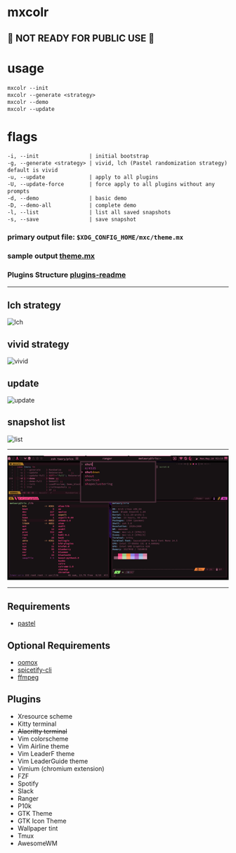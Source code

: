 # mxcolr

## :construction: NOT READY FOR PUBLIC USE :construction:

usage
=====
    mxcolr --init
    mxcolr --generate <strategy>
    mxcolr --demo
    mxcolr --update

flags
=====
    -i, --init                | initial bootstrap
    -g, --generate <strategy> | vivid, lch (Pastel randomization strategy) default is vivid 
    -u, --update              | apply to all plugins
    -U, --update-force        | force apply to all plugins without any prompts
    -d, --demo                | basic demo
    -D, --demo-all            | complete demo
    -l, --list                | list all saved snapshots
    -s, --save                | save snapshot

### primary output file: `$XDG_CONFIG_HOME/mxc/theme.mx `
### **sample output** [theme.mx](data/sample_theme.mx)

### **Plugins Structure** [plugins-readme](plugins)

***

lch strategy
------------
![lch](data/lch_210511171753.gif)

vivid strategy
--------------
![vivid](data/vivid_210511172635.gif)

update
------
![update](data/update_210511172824.gif)

snapshot list
-------------
![list](data/list_210511173612.gif)
  
***
  
![screenshot](data/2021-05-10-021854_1920x1080_scrot.png)

***

Requirements
------------
- [pastel](https://github.com/sharkdp/pastel)

Optional Requirements
---------------------
- [oomox](https://github.com/themix-project/oomox)
- [spicetify-cli](https://github.com/khanhas/spicetify-cli)
- [ffmpeg](https://github.com/FFmpeg/FFmpeg)

Plugins
-------
- Xresource scheme
- Kitty terminal
- ~~Alacritty terminal~~
- Vim colorscheme
- Vim Airline theme
- Vim LeaderF theme
- Vim LeaderGuide theme
- Vimium (chromium extension)
- FZF
- Spotify
- Slack
- Ranger
- P10k
- GTK Theme
- GTK Icon Theme
- Wallpaper tint
- Tmux
- AwesomeWM

